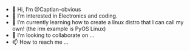 - 👋 Hi, I’m @Captian-obvious
- 👀 I’m interested in Electronics and coding.
- 🌱 I’m currently learning how to create a linux distro that I can call my own! (the irm example is PyOS Linux)
- 💞️ I’m looking to collaborate on ...
- 📫 How to reach me ...

<!---
Captian-obvious/Captian-obvious is a ✨ special ✨ repository because its `README.md` (this file) appears on your GitHub profile.
You can click the Preview link to take a look at your changes.
--->
